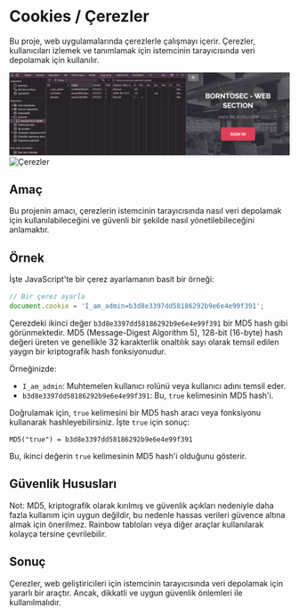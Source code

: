 # Cookies / Çerezler
Bu proje, web uygulamalarında çerezlerle çalışmayı içerir. Çerezler, kullanıcıları izlemek ve tanımlamak için istemcinin tarayıcısında veri depolamak için kullanılır.

![Çerezler](cookie.png)
![Çerezler](cookie2.png)

## Amaç

Bu projenin amacı, çerezlerin istemcinin tarayıcısında nasıl veri depolamak için kullanılabileceğini ve güvenli bir şekilde nasıl yönetilebileceğini anlamaktır.

## Örnek

İşte JavaScript'te bir çerez ayarlamanın basit bir örneği:

```javascript
// Bir çerez ayarla
document.cookie = 'I_am_admin=b3d8e3397dd58186292b9e6e4e99f391';
```

Çerezdeki ikinci değer `b3d8e3397dd58186292b9e6e4e99f391` bir MD5 hash gibi görünmektedir. MD5 (Message-Digest Algorithm 5), 128-bit (16-byte) hash değeri üreten ve genellikle 32 karakterlik onaltılık sayı olarak temsil edilen yaygın bir kriptografik hash fonksiyonudur.

Örneğinizde:

- `I_am_admin`: Muhtemelen kullanıcı rolünü veya kullanıcı adını temsil eder.
- `b3d8e3397dd58186292b9e6e4e99f391`: Bu, `true` kelimesinin MD5 hash'i.

Doğrulamak için, `true` kelimesini bir MD5 hash aracı veya fonksiyonu kullanarak hashleyebilirsiniz. İşte `true` için sonuç:

```plaintext
MD5("true") = b3d8e3397dd58186292b9e6e4e99f391
```

Bu, ikinci değerin `true` kelimesinin MD5 hash'i olduğunu gösterir.

## Güvenlik Hususları

Not: MD5, kriptografik olarak kırılmış ve güvenlik açıkları nedeniyle daha fazla kullanım için uygun değildir, bu nedenle hassas verileri güvence altına almak için önerilmez. Rainbow tabloları veya diğer araçlar kullanılarak kolayca tersine çevrilebilir.

## Sonuç

Çerezler, web geliştiricileri için istemcinin tarayıcısında veri depolamak için yararlı bir araçtır. Ancak, dikkatli ve uygun güvenlik önlemleri ile kullanılmalıdır.
